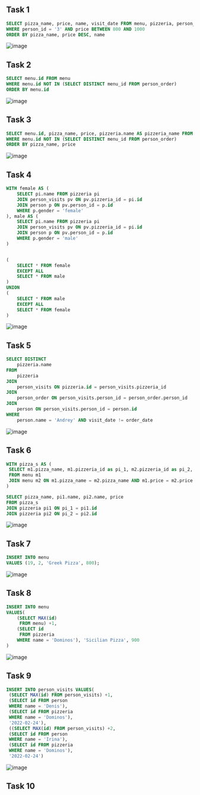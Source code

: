 ## Task 1

```sql
SELECT pizza_name, price, name, visit_date FROM menu, pizzeria, person_visits
WHERE person_id = '3' AND price BETWEEN 800 AND 1000
ORDER BY pizza_name, price DESC, name
```

![image](https://github.com/Custodi4n/SQL_Practice/assets/113520737/08ade57e-c547-4fb9-87be-7f6b101943dc)

## Task 2

```sql
SELECT menu.id FROM menu
WHERE menu.id NOT IN (SELECT DISTINCT menu_id FROM person_order)
ORDER BY menu.id
```

![image](https://github.com/Custodi4n/SQL_Practice/assets/113520737/a32c411c-4d5d-4920-9d7e-07c5699de39f)

## Task 3

```sql
SELECT menu.id, pizza_name, price, pizzeria.name AS pizzeria_name FROM menu, pizzeria
WHERE menu.id NOT IN (SELECT DISTINCT menu_id FROM person_order)
ORDER BY pizza_name, price
```

![image](https://github.com/Custodi4n/SQL_Practice/assets/113520737/3d34e374-e8f2-4c1a-a917-c66fa4828423)

## Task 4

```sql
WITH female AS (
	SELECT pi.name FROM pizzeria pi
	JOIN person_visits pv ON pv.pizzeria_id = pi.id
	JOIN person p ON pv.person_id = p.id
	WHERE p.gender = 'female'
), male AS (
	SELECT pi.name FROM pizzeria pi
	JOIN person_visits pv ON pv.pizzeria_id = pi.id
	JOIN person p ON pv.person_id = p.id
	WHERE p.gender = 'male'
)


(
	SELECT * FROM female
	EXCEPT ALL
	SELECT * FROM male
)
UNION
(
	SELECT * FROM male
	EXCEPT ALL
	SELECT * FROM female
)
```

![image](https://github.com/Custodi4n/SQL_Practice/assets/113520737/68375337-af8f-4482-ace2-3567d0682b84)

## Task 5

```sql
SELECT DISTINCT
	pizzeria.name
FROM
	pizzeria
JOIN 
	person_visits ON pizzeria.id = person_visits.pizzeria_id
JOIN 
	person_order ON person_visits.person_id = person_order.person_id
JOIN 
	person ON person_visits.person_id = person.id
WHERE 
	person.name = 'Andrey' AND visit_date != order_date
```

![image](https://github.com/Custodi4n/SQL_Practice/assets/113520737/569f0206-6a8a-4aaf-9282-82ec576e9754)

## Task 6

```sql
WITH pizza_s AS (
 SELECT m1.pizza_name, m1.pizzeria_id as pi_1, m2.pizzeria_id as pi_2, m1.price
 FROM menu m1
 JOIN menu m2 ON m1.pizza_name = m2.pizza_name AND m1.price = m2.price AND m1.pizzeria_id > m2.pizzeria_id
)

SELECT pizza_name, pi1.name, pi2.name, price
FROM pizza_s
JOIN pizzeria pi1 ON pi_1 = pi1.id
JOIN pizzeria pi2 ON pi_2 = pi2.id
```

![image](https://github.com/Custodi4n/SQL_Practice/assets/113520737/ffa40e8c-d6b7-41ec-949f-e9eca637b91f)

## Task 7

```sql
INSERT INTO menu
VALUES (19, 2, 'Greek Pizza', 800);
```

![image](https://github.com/Custodi4n/SQL_Practice/assets/113520737/7cd89b3f-008b-42ef-b2e2-eea76e117a54)

## Task 8

```sql
INSERT INTO menu 
VALUES(
	(SELECT MAX(id) 
 	 FROM menu) +1, 
	(SELECT id 
	 FROM pizzeria
	WHERE name = 'Dominos'), 'Sicilian Pizza', 900
)
```

![image](https://github.com/Custodi4n/SQL_Practice/assets/113520737/a85af64b-ce32-4fe2-b979-8bac0524fdeb)

## Task 9

```sql
INSERT INTO person_visits VALUES(
 (SELECT MAX(id) FROM person_visits) +1,
 (SELECT id FROM person
 WHERE name = 'Denis'),
 (SELECT id FROM pizzeria
 WHERE name = 'Dominos'), 
 '2022-02-24'),
 ((SELECT MAX(id) FROM person_visits) +2, 
 (SELECT id FROM person
 WHERE name = 'Irina'),
 (SELECT id FROM pizzeria
 WHERE name = 'Dominos'), 
 '2022-02-24')
```

![image](https://github.com/Custodi4n/SQL_Practice/assets/113520737/a43b8e42-7652-4bdd-a293-511ee2a3c36e)

## Task 10
